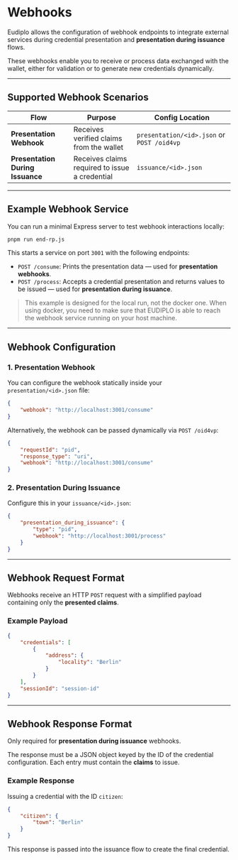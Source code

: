 # Webhooks

Eudiplo allows the configuration of webhook endpoints to integrate external
services during credential presentation and **presentation during issuance**
flows.

These webhooks enable you to receive or process data exchanged with the wallet,
either for validation or to generate new credentials dynamically.

---

## Supported Webhook Scenarios

| Flow                             | Purpose                                        | Config Location                            |
| -------------------------------- | ---------------------------------------------- | ------------------------------------------ |
| **Presentation Webhook**         | Receives verified claims from the wallet       | `presentation/<id>.json` or `POST /oid4vp` |
| **Presentation During Issuance** | Receives claims required to issue a credential | `issuance/<id>.json`                       |

---

## Example Webhook Service

You can run a minimal Express server to test webhook interactions locally:

```bash
pnpm run end-rp.js
```

This starts a service on port `3001` with the following endpoints:

- `POST /consume`: Prints the presentation data — used for **presentation
  webhooks**.
- `POST /process`: Accepts a credential presentation and returns values to be
  issued — used for **presentation during issuance**.

> This example is designed for the local run, not the docker one. When using
> docker, you need to make sure that EUDIPLO is able to reach the webhook
> service running on your host machine.

---

## Webhook Configuration

### 1. Presentation Webhook

You can configure the webhook statically inside your `presentation/<id>.json`
file:

```json
{
    "webhook": "http://localhost:3001/consume"
}
```

Alternatively, the webhook can be passed dynamically via `POST /oid4vp`:

```json
{
    "requestId": "pid",
    "response_type": "uri",
    "webhook": "http://localhost:3001/consume"
}
```

### 2. Presentation During Issuance

Configure this in your `issuance/<id>.json`:

```json
{
    "presentation_during_issuance": {
        "type": "pid",
        "webhook": "http://localhost:3001/process"
    }
}
```

---

## Webhook Request Format

Webhooks receive an HTTP `POST` request with a simplified payload containing
only the **presented claims**.

### Example Payload

```json
{
    "credentials": [
        {
            "address": {
                "locality": "Berlin"
            }
        }
    ],
    "sessionId": "session-id"
}
```

---

## Webhook Response Format

Only required for **presentation during issuance** webhooks.

The response must be a JSON object keyed by the ID of the credential
configuration. Each entry must contain the **claims** to issue.

### Example Response

Issuing a credential with the ID `citizen`:

```json
{
    "citizen": {
        "town": "Berlin"
    }
}
```

This response is passed into the issuance flow to create the final credential.
